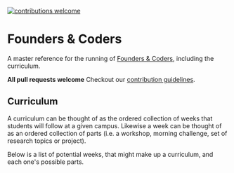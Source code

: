 [![contributions welcome](https://img.shields.io/badge/contributions-welcome-brightgreen.svg?style=flat)](https://github.com/foundersandcoders/master-reference/issues)

# Founders &amp; Coders

A master reference for the running of [Founders &amp; Coders](http://www.foundersandcoders.org), including the curriculum.

**All pull requests welcome** Checkout our [contribution guidelines](https://github.com/foundersandcoders/master-reference/blob/master/CONTRIBUTING.md).

## Curriculum

A curriculum can be thought of as the ordered collection of weeks that students will follow at a given campus. Likewise a week can be thought of as an ordered collection of parts (i.e. a workshop, morning challenge, set of research topics or project).

Below is a list of potential weeks, that might make up a curriculum, and each one's possible parts.
